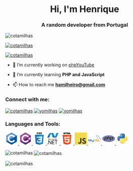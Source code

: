 <h1 align="center">Hi, I'm Henrique</h1>
<h3 align="center">A random developer from Portugal</h3>

<p align="left"> <img src="https://komarev.com/ghpvc/?username=cotamilhas&label=Profile%20views&color=0e75b6&style=flat" alt="cotamilhas" /> </p>

<p align="left"> <a href="https://github.com/ryo-ma/github-profile-trophy"><img src="https://github-profile-trophy.vercel.app/?username=cotamilhas" alt="cotamilhas" /></a> </p>

<p align="left"> <a href="https://twitter.com/cotamilhas" target="blank"><img src="https://img.shields.io/twitter/follow/cotamilhas?logo=twitter&style=for-the-badge" alt="cotamilhas" /></a> </p>

- 🔭 I’m currently working on [phpYouTube](https://github.com/cotamilhas/phpYouTube)

- 🌱 I’m currently learning **PHP and JavaScript**

- 📫 How to reach me **hamilheiro@gmail.com**

<h3 align="left">Connect with me:</h3>
<p align="left">
<a href="https://twitter.com/cotamilhas" target="blank"><img align="center" src="https://raw.githubusercontent.com/rahuldkjain/github-profile-readme-generator/master/src/images/icons/Social/twitter.svg" alt="cotamilhas" height="30" width="40" /></a>
<a href="https://instagram.com/yomilhas" target="blank"><img align="center" src="https://raw.githubusercontent.com/rahuldkjain/github-profile-readme-generator/master/src/images/icons/Social/instagram.svg" alt="yomilhas" height="30" width="40" /></a>
<a href="https://www.youtube.com/@yomilhas" target="blank"><img align="center" src="https://raw.githubusercontent.com/rahuldkjain/github-profile-readme-generator/master/src/images/icons/Social/youtube.svg" alt="yomilhas" height="30" width="40" /></a>
</p>

<h3 align="left">Languages and Tools:</h3>
<p align="left"> <a href="https://www.cprogramming.com/" target="_blank" rel="noreferrer"> <img src="https://raw.githubusercontent.com/devicons/devicon/master/icons/c/c-original.svg" alt="c" width="40" height="40"/> </a> <a href="https://www.w3schools.com/cs/" target="_blank" rel="noreferrer"> <img src="https://raw.githubusercontent.com/devicons/devicon/master/icons/csharp/csharp-original.svg" alt="csharp" width="40" height="40"/> </a> <a href="https://www.w3schools.com/css/" target="_blank" rel="noreferrer"> <img src="https://raw.githubusercontent.com/devicons/devicon/master/icons/css3/css3-original-wordmark.svg" alt="css3" width="40" height="40"/> </a> <a href="https://dotnet.microsoft.com/" target="_blank" rel="noreferrer"> <img src="https://raw.githubusercontent.com/devicons/devicon/master/icons/dot-net/dot-net-original-wordmark.svg" alt="dotnet" width="40" height="40"/> </a> <a href="https://www.w3.org/html/" target="_blank" rel="noreferrer"> <img src="https://raw.githubusercontent.com/devicons/devicon/master/icons/html5/html5-original-wordmark.svg" alt="html5" width="40" height="40"/> </a> <a href="https://developer.mozilla.org/en-US/docs/Web/JavaScript" target="_blank" rel="noreferrer"> <img src="https://raw.githubusercontent.com/devicons/devicon/master/icons/javascript/javascript-original.svg" alt="javascript" width="40" height="40"/> </a> <a href="https://www.mysql.com/" target="_blank" rel="noreferrer"> <img src="https://raw.githubusercontent.com/devicons/devicon/master/icons/mysql/mysql-original-wordmark.svg" alt="mysql" width="40" height="40"/> </a> <a href="https://www.php.net" target="_blank" rel="noreferrer"> <img src="https://raw.githubusercontent.com/devicons/devicon/master/icons/php/php-original.svg" alt="php" width="40" height="40"/> </a> <a href="https://www.python.org" target="_blank" rel="noreferrer"> <img src="https://raw.githubusercontent.com/devicons/devicon/master/icons/python/python-original.svg" alt="python" width="40" height="40"/> </a> </p>

<p><img align="left" src="https://github-readme-stats.vercel.app/api/top-langs?username=cotamilhas&show_icons=true&locale=en&layout=compact" alt="cotamilhas" /></p>

<p>&nbsp;<img align="center" src="https://github-readme-stats.vercel.app/api?username=cotamilhas&show_icons=true&locale=en" alt="cotamilhas" /></p>

<p><img align="center" src="https://github-readme-streak-stats.herokuapp.com/?user=cotamilhas&" alt="cotamilhas" /></p>

